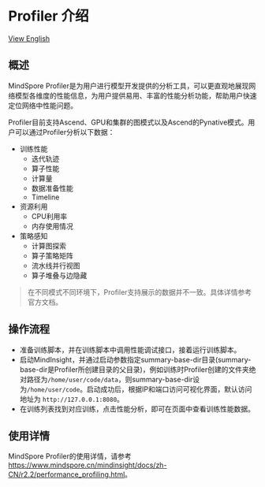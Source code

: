 # Profiler 介绍

[View English](./README.md)

## 概述

MindSpore Profiler是为用户进行模型开发提供的分析工具，可以更直观地展现网络模型各维度的性能信息，为用户提供易用、丰富的性能分析功能，帮助用户快速定位网络中性能问题。

Profiler目前支持Ascend、GPU和集群的图模式以及Ascend的Pynative模式。用户可以通过Profiler分析以下数据：

- 训练性能
    - 迭代轨迹
    - 算子性能
    - 计算量
    - 数据准备性能
    - Timeline
- 资源利用
    - CPU利用率
    - 内存使用情况
- 策略感知
    - 计算图探索
    - 算子策略矩阵
    - 流水线并行视图
    - 算子堆叠与边隐藏

> 在不同模式不同环境下，Profiler支持展示的数据并不一致。具体详情参考官方文档。

## 操作流程

- 准备训练脚本，并在训练脚本中调用性能调试接口，接着运行训练脚本。
- 启动MindInsight，并通过启动参数指定summary-base-dir目录(summary-base-dir是Profiler所创建目录的父目录)，例如训练时Profiler创建的文件夹绝对路径为`/home/user/code/data`，则summary-base-dir设为`/home/user/code`。启动成功后，根据IP和端口访问可视化界面，默认访问地址为 `http://127.0.0.1:8080`。
- 在训练列表找到对应训练，点击性能分析，即可在页面中查看训练性能数据。

## 使用详情

MindSpore Profiler的使用详情，请参考<https://www.mindspore.cn/mindinsight/docs/zh-CN/r2.2/performance_profiling.html>。